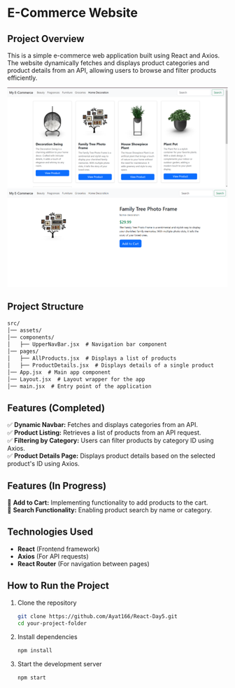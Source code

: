 # E-Commerce Website  

## Project Overview  
This is a simple e-commerce web application built using React and Axios. The website dynamically fetches and displays product categories and product details from an API, allowing users to browse and filter products efficiently.  

![alt text](src/assets/image.png)
![alt text](src/assets/image2.png)
## Project Structure  

```
src/  
│── assets/  
│── components/  
│   ├── UpperNavBar.jsx  # Navigation bar component  
│── pages/  
│   ├── AllProducts.jsx  # Displays a list of products  
│   ├── ProductDetails.jsx  # Displays details of a single product  
│── App.jsx  # Main app component  
│── Layout.jsx  # Layout wrapper for the app  
│── main.jsx  # Entry point of the application  
```

## Features (Completed)  
✅ **Dynamic Navbar:** Fetches and displays categories from an API.  
✅ **Product Listing:** Retrieves a list of products from an API request.  
✅ **Filtering by Category:** Users can filter products by category ID using Axios.  
✅ **Product Details Page:** Displays product details based on the selected product's ID using Axios.  

## Features (In Progress)  
🚧 **Add to Cart:** Implementing functionality to add products to the cart.  
🚧 **Search Functionality:** Enabling product search by name or category.  

## Technologies Used  
- **React** (Frontend framework)  
- **Axios** (For API requests)  
- **React Router** (For navigation between pages)  

## How to Run the Project  
1. Clone the repository  
   ```bash
   git clone https://github.com/Ayat166/React-Day5.git
   cd your-project-folder
   ```  
2. Install dependencies  
   ```bash
   npm install
   ```  
3. Start the development server  
   ```bash
   npm start
   ```  

